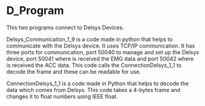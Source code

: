 # D_Program
This two programs connect to Delsys Devices.

Delsys_Communication_1_9 is a code made in python that helps to communicate with the Delsys device.
It uses TCP/IP communication. It has three ports for communication, port 50040 to manage and set up the Delsys device, port 50041 where is received the EMG data and port 50042 where is received the ACC data.
This code calls the ConnectionDelsys_1_1 to decode the frame and these can be readable for use.

ConnectionDelsys_1_1 is a code made in Python that helps to decode the data which comes from Delsys.
This code takes a 4-bytes frame and changes it to float numbers using IEEE float.

